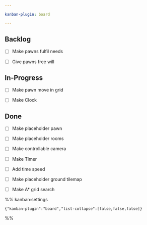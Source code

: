 ```yaml
---

kanban-plugin: board

---
```


## Backlog

- [ ] Make pawns fulfil needs
- [ ] Give pawns free will


## In-Progress

- [ ] Make pawn move in grid
- [ ] Make Clock


## Done

- [ ] Make placeholder pawn
- [ ] Make placeholder rooms
- [ ] Make controllable camera
- [ ] Make Timer
- [ ] Add time speed
- [ ] Make placeholder ground tilemap
- [ ] Make A* grid search




%% kanban:settings
```
{"kanban-plugin":"board","list-collapse":[false,false,false]}
```
%%
